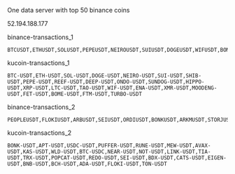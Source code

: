 One data server with top 50 binance coins

52.194.188.177

binance-transactions_1

```
BTCUSDT,ETHUSDT,SOLUSDT,PEPEUSDT,NEIROUSDT,SUIUSDT,DOGEUSDT,WIFUSDT,BOMEUSDT,BNBUSDT,WLDUSDT,XRPUSDT,ENAUSDT,SHIBUSDT,APTUSDT,FTMUSDT,LTCUSDT,AVAXUSDT,NEARUSDT,NOTUSDT,FETUSDT,1000SATSUSDT,TAOUSDT,RUNEUSDT
```

kucoin-transactions_1

```
BTC-USDT,ETH-USDT,SOL-USDT,DOGE-USDT,NEIRO-USDT,SUI-USDT,SHIB-USDT,PEPE-USDT,REEF-USDT,DEEP-USDT,ONDO-USDT,SUNDOG-USDT,HIPPO-USDT,XRP-USDT,LTC-USDT,TAO-USDT,WIF-USDT,ENA-USDT,XMR-USDT,MOODENG-USDT,FET-USDT,BOME-USDT,FTM-USDT,TURBO-USDT
```

binance-transactions_2

```
PEOPLEUSDT,FLOKIUSDT,ARBUSDT,SEIUSDT,ORDIUSDT,BONKUSDT,ARKMUSDT,STORJUSDT,MEMEUSDT,DOGSUSDT,TIAUSDT,EIGENUSDT,ADAUSDT,ETHFIUSDT,LINKUSDT,TRXUSDT,AAVEUSDT,RENDERUSDT,UNIUSDT,PENDLEUSDT,JTOUSDT,ARKUSDT,DOTUSDT,STRKUSDT,ICPUSDT,KEYUSDT
```

kucoin-transactions_2

```
BONK-USDT,APT-USDT,USDC-USDT,PUFFER-USDT,RUNE-USDT,MEW-USDT,AVAX-USDT,KAS-USDT,WLD-USDT,BTC-USDC,NEAR-USDT,NOT-USDT,LINK-USDT,TIA-USDT,TRX-USDT,POPCAT-USDT,REDO-USDT,SEI-USDT,BDX-USDT,CATS-USDT,EIGEN-USDT,BNB-USDT,BCH-USDT,ADA-USDT,FLOKI-USDT,TON-USDT
```

